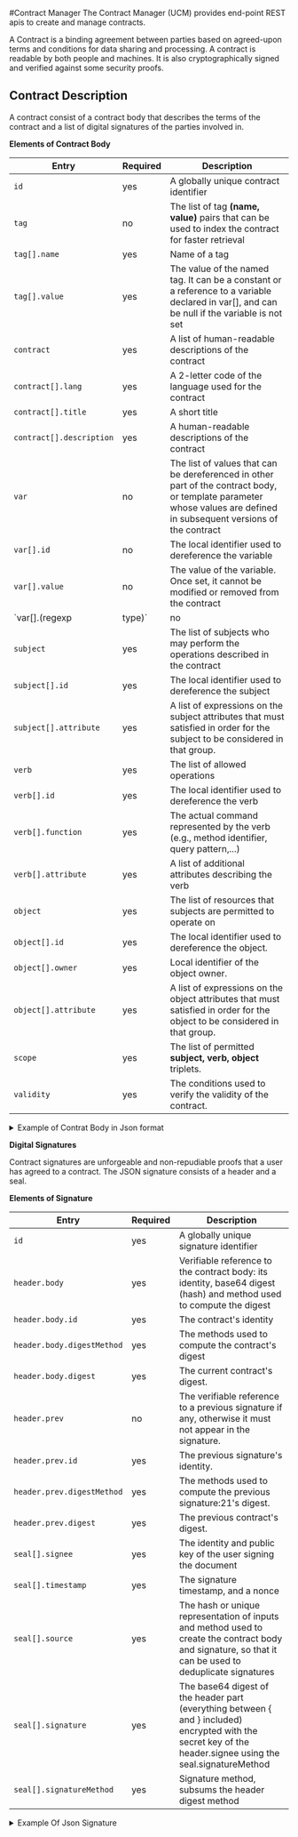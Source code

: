 #Contract Manager
The Contract Manager (UCM) provides end-point REST apis to create and manage contracts.

A Contract is a binding agreement between parties based on agreed-upon terms and conditions for data sharing and processing.
A contract is readable by both people and machines. It is also cryptographically signed and verified against some security proofs.

## Contract Description

A contract consist of a contract body that describes the terms of the contract and a list of digital signatures of the parties involved in.

**Elements of Contract Body**

| Entry| Required| Description|
| --- | --- | --- |
| `id` | yes | A globally unique contract identifier |
| `tag` | no |The list of tag **(name, value)** pairs that can be used to index the contract for faster retrieval|
| `tag[].name` | yes | Name of a tag |
| `tag[].value` | yes | The value of the named tag. It can be a constant or a reference to a variable declared in var[], and can be null if the variable is not set|
| `contract` | yes | A list of human-readable descriptions of the contract|
| `contract[].lang` | yes |A 2-letter code of the language used for the contract|
| `contract[].title` | yes | A short title|
| `contract[].description` | yes |A human-readable descriptions of the contract|
| `var` | no | The list of values that can be dereferenced in other part of the contract body, or template parameter whose values are defined in subsequent versions of the contract |
| `var[].id` | no |The local identifier used to dereference the variable|
| `var[].value` | no | The value of the variable. Once set, it cannot be modified or removed from the contract |
| `var[].(regexp|type)` | no | Restricts the set of values the variable can take if it is still undefined, ignored otherwise |
| `subject` | yes |The list of subjects who may perform the operations described in the contract|
| `subject[].id` | yes | The local identifier used to dereference the subject |
| `subject[].attribute` | yes | A list of expressions on the subject attributes that must satisfied in order for the subject to be considered in that group.|
| `verb` | yes | The list of allowed operations |
| `verb[].id` | yes |The local identifier used to dereference the verb|
| `verb[].function` | yes | The actual command represented by the verb (e.g., method identifier, query pattern,...) |
| `verb[].attribute` | yes | A list of additional attributes describing the verb|
| `object` | yes | The list of resources that subjects are permitted to operate on |
| `object[].id` | yes |The local identifier used to dereference the object.|
| `object[].owner` | yes | Local identifier of the object owner. |
| `object[].attribute` | yes |A list of expressions on the object attributes that must satisfied in order for the object to be considered in that group.|
| `scope` | yes | The list of permitted **subject, verb, object** triplets. |
| `validity` | yes |The conditions used to verify the validity of the contract.|


<details><summary>Example of Contrat Body in Json format</summary>
<p>

```json
{
  "id": "did:custodian:12345678abcdefgh",
  "tag": [
      {
          "name": "provider",
          "value": "#provider"
      },
      {
          "name": "consumer",
          "value": "#consumer"
      },
  ],
  "contract": [
      {
         "lang": "en",
         "title": "End User Agreement",
        "description": "...",
      }
  ],
  "var": [
      {
          "id": "did:custodian:12345678abcdefgh#provider",
          "type":  "oid",
          "regexp": "did:custodian:[0-9a-zA-Z_-]"
      },
      {
          "id": "did:custodian:12345678abcdefgh#consumer",
          "value": "did:custodian:1234abcd5678efgh"
      }
  ],
  "subject":  [
      {
          "id": "did:custodian:12345678abcdefgh#subj-1",
          "attribute": {
            "oid":  "#provider",
            "sign": [ "#id" ]
          }
      },
      {
          "id": "did:custodian:12345678abcdefgh#subj-2",
          "attribute": {
              "oid":  "#consumer",
              "sign": [ "#id" ]
          }
      }
  ],
  "verb": [
      {
          "id": "did:custodian:12345678abcdefgh#read",
          "function": "custodian.epfl.ch/select?query=*",
          "attribute": {
              "max_calls_per_day": 3
          }
      },
      {
          "id": "did:custodian:12345678abcdefgh#add",
          "function": "custodian.epfl.ch/add",
          "attribute": {}
      }
  ],
  "object": [
      {
          "id": "did:custodian:12345678abcdefgh#obj-1",
          "owner": "#subj-1",
          "attribute": {
              "sensitivity": {
                  "op": "lt",
                  "level": 7
              }
        }
      }
  ],
  "scope":  [
      {
          "subject": [ "#subj-1", "#subj-2" ], "verb": [ "#read" ], "object": [ "#obj-1" ]
      },
      {
          "subject": [ "#subj-2" ], "verb": [ "#add" ], "object": [ "#obj-1" ]
      }
  ],
  "validity": {
      "notBefore" : "2022-01-01T00:00:00Z",
      "notAfter"  : "2022-12-01T23:59:59Z",
      "duration"   : "1Y",
      "sign" : [ "#provider", "#consumer" ]
   }
}
```

</p>
</details>

**Digital Signatures**


Contract signatures are unforgeable and non-repudiable proofs that a user has agreed to a contract.
The JSON signature consists of a header and a seal.

**Elements of Signature**

| Entry| Required| Description|
| --- | --- | --- |
| `id` | yes | A globally unique signature identifier |
| `header.body` | yes |Verifiable reference to the contract body: its identity, base64 digest (hash) and method used to compute the digest|
| `header.body.id` | yes | The contract's identity |
| `header.body.digestMethod` | yes | The methods used to compute the contract's digest|
| `header.body.digest` | yes | The current contract's digest.|
| `header.prev` | no |The verifiable reference to a previous signature if any, otherwise it must not appear in the signature.|
| `header.prev.id` | yes | The previous signature's identity.|
| `header.prev.digestMethod` | yes | The methods used to compute the previous signature:21's digest.|
| `header.prev.digest` | yes | The previous contract's digest. |
| `seal[].signee` | yes |The identity and public key of the user signing the document|
| `seal[].timestamp` | yes | The signature timestamp, and a nonce |
| `seal[].source` | yes | The hash or unique representation of inputs and method used to create the contract body and signature, so that it can be used to deduplicate signatures |
| `seal[].signature` | yes | The base64 digest of the header part (everything between { and } included) encrypted with the secret key of the header.signee using the seal.signatureMethod |
| `seal[].signatureMethod` | yes | Signature method, subsums the header digest method|





<details><summary>Example Of Json Signature </summary>
<p>


```
{

  "id": "did:custodian:12345678zyxwvut",


  "header": {

      "body": {

          "id": "did:custodian:12345678abcdefgh",

          "digestMethod": "SHA256base64",

          "digest": "H/y/vkDEqVOeisYHEJynZJ7FnzGmJgNqbYOZEIBN1l4="

      },

      "prev": {

          "id": "did:custodian:87654321zyxwvu",

          "digestMethod": "SHA256base64",

          "digest": "Yqca1ey8ltbDI7eApqRrzVa0IcKSoRPLL6poGSJln/Y="

      },

  },


  "seal": [ {

      "signee": "did:custodian:12345678abcdefgh?kid=00123456habc123",

      "timestamp": "2022-05-01T19:07:31Z",

      "source": "bd4299f40251028465a541e52e1c24f3de5703c048ecce0f12ffeb95a06845a3",

      "signatureMethod": "ECDSA",

      "signature": "SumXX3esbBrXIsfafJCYQXAruPGX4DgSoGlD/ozKtO5AY98ErTQX/NGpOGaKNwCkResqtG9IeuyvdDh7eJMcWw=="

  } ]

}
```

</p>
</details>
